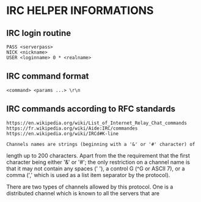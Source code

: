 # IRC HELPER INFORMATIONS
## IRC login routine
    PASS <serverpass>
    NICK <nickname>
    USER <loginname> 0 * <realname>

## IRC command format
    <command> <params ...> \r\n

## IRC commands according to RFC standards
    https://en.wikipedia.org/wiki/List_of_Internet_Relay_Chat_commands
    https://fr.wikipedia.org/wiki/Aide:IRC/commandes
    https://en.wikipedia.org/wiki/IRCd#K-line

    Channels names are strings (beginning with a '&' or '#' character) of
   length up to 200 characters.  Apart from the the requirement that the
   first character being either '&' or '#'; the only restriction on a
   channel name is that it may not contain any spaces (' '), a control G
   (^G or ASCII 7), or a comma (',' which is used as a list item
   separator by the protocol).

   There are two types of channels allowed by this protocol.  One is a
   distributed channel which is known to all the servers that are